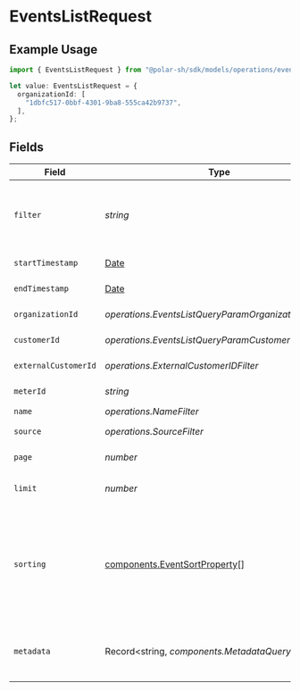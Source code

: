 # EventsListRequest

## Example Usage

```typescript
import { EventsListRequest } from "@polar-sh/sdk/models/operations/eventslist.js";

let value: EventsListRequest = {
  organizationId: [
    "1dbfc517-0bbf-4301-9ba8-555ca42b9737",
  ],
};
```

## Fields

| Field                                                                                                                                                                   | Type                                                                                                                                                                    | Required                                                                                                                                                                | Description                                                                                                                                                             |
| ----------------------------------------------------------------------------------------------------------------------------------------------------------------------- | ----------------------------------------------------------------------------------------------------------------------------------------------------------------------- | ----------------------------------------------------------------------------------------------------------------------------------------------------------------------- | ----------------------------------------------------------------------------------------------------------------------------------------------------------------------- |
| `filter`                                                                                                                                                                | *string*                                                                                                                                                                | :heavy_minus_sign:                                                                                                                                                      | Filter events following filter clauses. JSON string following the same schema a meter filter clause.                                                                    |
| `startTimestamp`                                                                                                                                                        | [Date](https://developer.mozilla.org/en-US/docs/Web/JavaScript/Reference/Global_Objects/Date)                                                                           | :heavy_minus_sign:                                                                                                                                                      | Filter events after this timestamp.                                                                                                                                     |
| `endTimestamp`                                                                                                                                                          | [Date](https://developer.mozilla.org/en-US/docs/Web/JavaScript/Reference/Global_Objects/Date)                                                                           | :heavy_minus_sign:                                                                                                                                                      | Filter events before this timestamp.                                                                                                                                    |
| `organizationId`                                                                                                                                                        | *operations.EventsListQueryParamOrganizationIDFilter*                                                                                                                   | :heavy_minus_sign:                                                                                                                                                      | Filter by organization ID.                                                                                                                                              |
| `customerId`                                                                                                                                                            | *operations.EventsListQueryParamCustomerIDFilter*                                                                                                                       | :heavy_minus_sign:                                                                                                                                                      | Filter by customer ID.                                                                                                                                                  |
| `externalCustomerId`                                                                                                                                                    | *operations.ExternalCustomerIDFilter*                                                                                                                                   | :heavy_minus_sign:                                                                                                                                                      | Filter by external customer ID.                                                                                                                                         |
| `meterId`                                                                                                                                                               | *string*                                                                                                                                                                | :heavy_minus_sign:                                                                                                                                                      | Filter by a meter filter clause.                                                                                                                                        |
| `name`                                                                                                                                                                  | *operations.NameFilter*                                                                                                                                                 | :heavy_minus_sign:                                                                                                                                                      | Filter by event name.                                                                                                                                                   |
| `source`                                                                                                                                                                | *operations.SourceFilter*                                                                                                                                               | :heavy_minus_sign:                                                                                                                                                      | Filter by event source.                                                                                                                                                 |
| `page`                                                                                                                                                                  | *number*                                                                                                                                                                | :heavy_minus_sign:                                                                                                                                                      | Page number, defaults to 1.                                                                                                                                             |
| `limit`                                                                                                                                                                 | *number*                                                                                                                                                                | :heavy_minus_sign:                                                                                                                                                      | Size of a page, defaults to 10. Maximum is 100.                                                                                                                         |
| `sorting`                                                                                                                                                               | [components.EventSortProperty](../../models/components/eventsortproperty.md)[]                                                                                          | :heavy_minus_sign:                                                                                                                                                      | Sorting criterion. Several criteria can be used simultaneously and will be applied in order. Add a minus sign `-` before the criteria name to sort by descending order. |
| `metadata`                                                                                                                                                              | Record<string, *components.MetadataQuery*>                                                                                                                              | :heavy_minus_sign:                                                                                                                                                      | Filter by metadata key-value pairs. It uses the `deepObject` style, e.g. `?metadata[key]=value`.                                                                        |